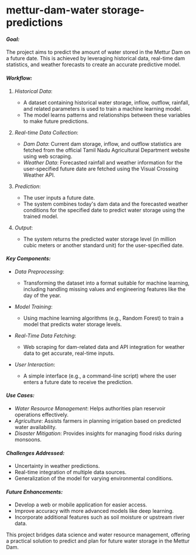 # mettur-dam-water storage-predictions

#### *Goal:*
The project aims to predict the amount of water stored in the Mettur Dam on a future date. This is achieved by leveraging historical data, real-time dam statistics, and weather forecasts to create an accurate predictive model.

#### *Workflow:*
1. *Historical Data*: 
   - A dataset containing historical water storage, inflow, outflow, rainfall, and related parameters is used to train a machine learning model.
   - The model learns patterns and relationships between these variables to make future predictions.

2. *Real-time Data Collection*:
   - *Dam Data*: Current dam storage, inflow, and outflow statistics are fetched from the official Tamil Nadu Agricultural Department website using web scraping.
   - *Weather Data*: Forecasted rainfall and weather information for the user-specified future date are fetched using the Visual Crossing Weather API.

3. *Prediction*:
   - The user inputs a future date.
   - The system combines today's dam data and the forecasted weather conditions for the specified date to predict water storage using the trained model.

4. *Output*:
   - The system returns the predicted water storage level (in million cubic meters or another standard unit) for the user-specified date.

#### *Key Components:*
- *Data Preprocessing*:
  - Transforming the dataset into a format suitable for machine learning, including handling missing values and engineering features like the day of the year.

- *Model Training*:
  - Using machine learning algorithms (e.g., Random Forest) to train a model that predicts water storage levels.

- *Real-Time Data Fetching*:
  - Web scraping for dam-related data and API integration for weather data to get accurate, real-time inputs.

- *User Interaction*:
  - A simple interface (e.g., a command-line script) where the user enters a future date to receive the prediction.

#### *Use Cases:*
- *Water Resource Management*: Helps authorities plan reservoir operations effectively.
- *Agriculture*: Assists farmers in planning irrigation based on predicted water availability.
- *Disaster Mitigation*: Provides insights for managing flood risks during monsoons.

#### *Challenges Addressed:*
- Uncertainty in weather predictions.
- Real-time integration of multiple data sources.
- Generalization of the model for varying environmental conditions.

#### *Future Enhancements:*
- Develop a web or mobile application for easier access.
- Improve accuracy with more advanced models like deep learning.
- Incorporate additional features such as soil moisture or upstream river data.

This project bridges data science and water resource management, offering a practical solution to predict and plan for future water storage in the Mettur Dam.
